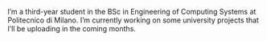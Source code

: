 I’m a third-year student in the BSc in Engineering of Computing Systems at Politecnico di Milano.
I’m currently working on some university projects that I’ll be uploading in the coming months.
